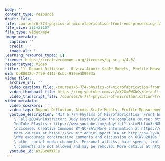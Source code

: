```yaml
---
body: ''
content_type: resource
draft: false
file: courses/6-774-physics-of-microfabrication-front-end-processing-fall-2004/mit6_774f04_lec11_360p_16_9.mp4
file_size: 112421257
file_type: video/mp4
image_metadata:
  caption: ''
  credit: ''
  image-alt: ''
learning_resource_types: []
license: https://creativecommons.org/licenses/by-nc-sa/4.0/
resourcetype: Video
title: 11. Dopant Diffusion - Review Atomic Scale Models, Profile Measurement Techniques
uid: bb80082d-7f50-411b-8cbc-919ee109053a
video_files:
  archive_url: ''
  video_captions_file: /courses/6-774-physics-of-microfabrication-front-end-processing-fall-2004/1Rw-GaC37eb9EVxYPkvgiux7N9Ky6ZyHZ_transcript.webvtt
  video_thumbnail_file: https://img.youtube.com/vi/aY2Gx0WXkCs/default.jpg
  video_transcript_file: /courses/6-774-physics-of-microfabrication-front-end-processing-fall-2004/1Rw-GaC37eb9EVxYPkvgiux7N9Ky6ZyHZ_transcript.pdf
video_metadata:
  video_speakers: ''
  video_tags: Dopant Diffusion, Atomic Scale Models, Profile Measurement Techniques
  youtube_description: "MIT 6.774 Physics of Microfabrication: Front End Processing,\
    \ Fall 2004\nInstructor: Judy Hoyt\n\nView the complete course: https://ocw.mit.edu/courses/6-774-physics-of-microfabrication-front-end-processing-fall-2004/\n\
    YouTube Playlist: https://www.youtube.com/playlist?list=PLUl4u3cNGP61IMhYaHL_x-RzNUIDJD9XK\n\
    \nLicense: Creative Commons BY-NC-SA\nMore information at https://ocw.mit.edu/terms\n\
    More courses at https://ocw.mit.edu\nSupport OCW at http://ow.ly/a1If50zVRlQ\n\
    \nWe encourage constructive comments and discussion on OCW\u2019s YouTube and\
    \ other social media channels. Personal attacks, hate speech, trolling, and inappropriate\
    \ comments are not allowed and may be removed. More details at https://ocw.mit.edu/comments."
  youtube_id: aY2Gx0WXkCs
---
```

